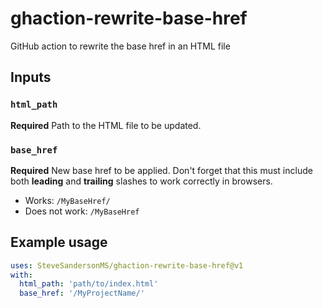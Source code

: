 # ghaction-rewrite-base-href

GitHub action to rewrite the base href in an HTML file

## Inputs

### `html_path`

**Required** Path to the HTML file to be updated.

### `base_href`

**Required** New base href to be applied. Don't forget that this must include both **leading** and **trailing** slashes to work correctly in browsers.

* Works: `/MyBaseHref/`
* Does not work: `/MyBaseHref`

## Example usage

```yaml
uses: SteveSandersonMS/ghaction-rewrite-base-href@v1
with:
  html_path: 'path/to/index.html'
  base_href: '/MyProjectName/'
```
